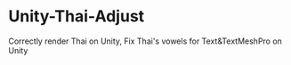 # Unity-Thai-Adjust
Correctly render Thai on Unity, Fix Thai's vowels for Text&amp;TextMeshPro on Unity
